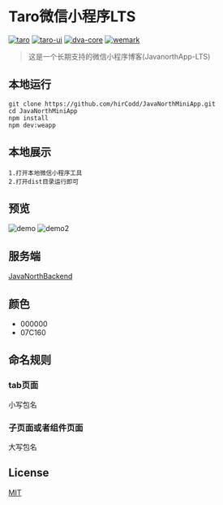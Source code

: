 # Taro微信小程序LTS
[![taro](https://img.shields.io/badge/taro-2.0.1-blue)](https://taro.aotu.io/)
[![taro-ui](https://img.shields.io/badge/taro--ui-2.2.4-blue)](https://taro-ui.jd.com/#/)
[![dva-core](https://img.shields.io/badge/dva--core-2.0.2-blue)](https://dvajs.com/guide/)
[![wemark](https://img.shields.io/badge/wemark-diy-blue)](https://github.com/TooBug/wemark)

> 这是一个长期支持的微信小程序博客(JavanorthApp-LTS)

## 本地运行
```shell script
git clone https://github.com/hirCodd/JavaNorthMiniApp.git
cd JavaNorthMiniApp
npm install
npm dev:weapp
```
## 本地展示
```
1.打开本地微信小程序工具
2.打开dist目录运行即可
```
## 预览
![demo](https://javanorthapp-1251602255.cos.ap-chengdu.myqcloud.com/weapp/demo1.jpg)
![demo2](https://javanorthapp-1251602255.cos.ap-chengdu.myqcloud.com/weapp/demo2.jpg)

## 服务端
[JavaNorthBackend](https://github.com/hirCodd/JavaNorthBackend)

## 颜色
* 000000
* 07C160

## 命名规则
### tab页面
小写包名

### 子页面或者组件页面
大写包名

## License
[MIT](https://github.com/hirCodd/JavaNorthMiniApp/blob/master/LICENSE)
